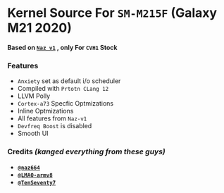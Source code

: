 # Kernel Source For `SM-M215F` (Galaxy M21 2020)

**Based on [`Naz v1`](https://github.com/naz664/M215F-S/tree/Naz-old) , only For `CVH1` Stock** 

### Features

- `Anxiety` set as default i/o scheduler
- Compiled with `Prtotn CLang 12` 
- LLVM Polly
- `Cortex-a73` Specfic Optmizations
- Inline Optmizations
- All features from `Naz-v1`
- `Devfreq Boost` is disabled
- Smooth UI

### **Credits** *(kanged everything from these guys)*

- **[`@naz664`](https://github.com/naz664)**
- **[`@LMAO-armv8`](https://github.com/LMAO-armv8)**
- **[`@TenSeventy7`](https://github.com/TenSeventy7)**
